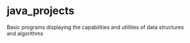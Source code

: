 # java_projects
 Basic programs displaying the capabilities and utilities of data structures and algorithms
